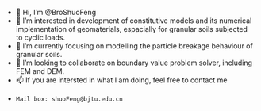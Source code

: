 - 👋 Hi, I’m @BroShuoFeng
- 👀 I’m interested in development of constitutive models and its numerical implementation of geomaterials, espacially for granular soils subjected to cyclic loads.
- 🌱 I’m currently focusing on modelling the particle breakage behaviour of granular soils.
- 💞️ I’m looking to collaborate on boundary value problem solver, including FEM and DEM.
- 📫 If you are intersted in what I am doing, feel free to contact me
-     Mail box: shuoFeng@bjtu.edu.cn

<!---
BroShuoFeng/BroShuoFeng is a ✨ special ✨ repository because its `README.md` (this file) appears on your GitHub profile.
You can click the Preview link to take a look at your changes.
--->
